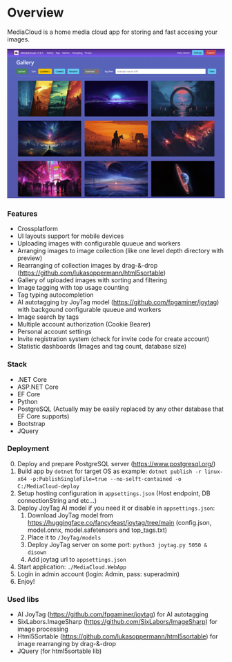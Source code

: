 # Overview

MediaCloud is a home media cloud app for storing and fast accesing your images.

![gallery](/gallery.png)

### Features

- Crossplatform
- UI layouts support for mobile devices
- Uploading images with configurable quueue and workers
- Arranging images to image collection (like one level depth directory with preview)
- Rearranging of collection images by drag-&-drop (https://github.com/lukasoppermann/html5sortable)
- Gallery of uploaded images with sorting and filtering
- Image tagging with top usage counting
- Tag typing autocompletion
- AI autotagging by JoyTag model (https://github.com/fpgaminer/joytag) with backgound configurable quueue and workers
- Image search by tags
- Multiple account authorization (Cookie Bearer)
- Personal account settings
- Invite registration system (check for invite code for create account)
- Statistic dashboards (Images and tag count, database size)

### Stack

- .NET Core
- ASP.NET Core
- EF Core
- Python
- PostgreSQL (Actually may be easily replaced by any other database that EF Core supports)
- Bootstrap
- JQuery

### Deployment

0. Deploy and prepare PostgreSQL server (https://www.postgresql.org/)
1. Build app by `dotnet` for target OS as example:
    `dotnet publish -r linux-x64 -p:PublishSingleFile=true --no-selft-contained -o C:/MediaCloud-deploy`
2. Setup hosting configuration in `appsettings.json` (Host endpoint, DB connectionString and etc...)
3. Deploy JoyTag AI model if you need it or disable in `appsettings.json`:
    1. Download JoyTag model from https://huggingface.co/fancyfeast/joytag/tree/main (config.json, model.onnx, model.safetensors and top_tags.txt)
    2. Place it to `/JoyTag/models`
    3. Deploy JoyTag server on some port:
        `python3 joytag.py 5050 & disown`
    4. Add joytag url to `appsettings.json`
4. Start application:
    `./MediaCloud.WebApp`
5. Login in admin account (login: Admin, pass: superadmin)
6. Enjoy!

### Used libs

- AI JoyTag (https://github.com/fpgaminer/joytag) for AI autotagging
- SixLabors.ImageSharp (https://github.com/SixLabors/ImageSharp) for image processing
- Html5Sortable (https://github.com/lukasoppermann/html5sortable) for image rearranging by drag-&-drop
- JQuery (for html5sortable lib)